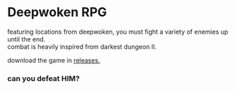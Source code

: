 # Deepwoken RPG
featuring locations from deepwoken, you must fight a variety of enemies up until the end.  
combat is heavily inspired from darkest dungeon II.  

download the game in [releases.](https://github.com/boogameow/deepwoken-rpg/releases/latest)
  
  
    
### can you defeat HIM?
